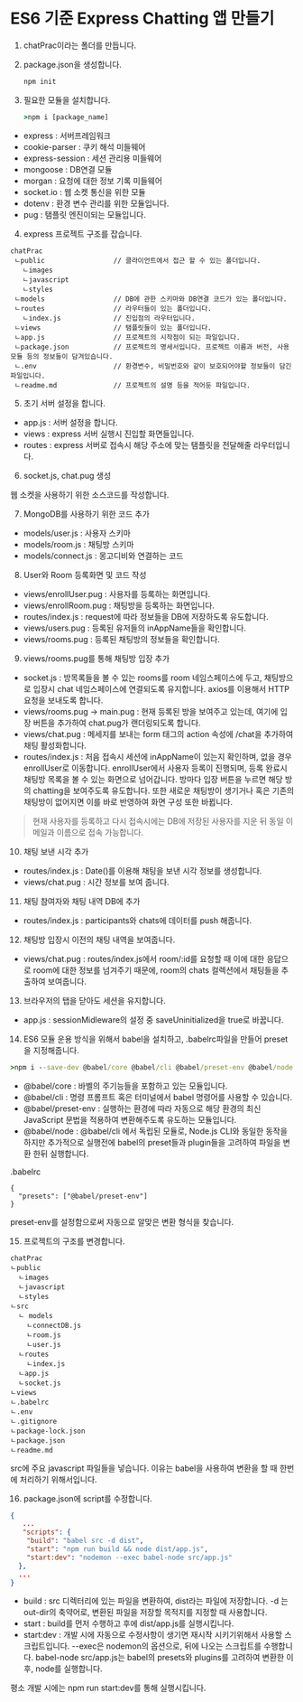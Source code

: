 # ES6 기준 Express Chatting 앱 만들기

1. chatPrac이라는 폴더를 만듭니다.

2. package.json을 생성합니다.

   ```cmd
   npm init
   ```

3. 필요한 모듈을 설치합니다.

   ```cmd
   >npm i [package_name]
   ```

- express : 서버프레임워크
- cookie-parser : 쿠키 해석 미들웨어
- express-session : 세션 관리용 미들웨어
- mongoose : DB연결 모듈
- morgan : 요청에 대한 정보 기록 미들웨어
- socket.io : 웹 소켓 통신을 위한 모듈
- dotenv : 환경 변수 관리를 위한 모듈입니다.
- pug : 탬플릿 엔진이되는 모듈입니다.

4. express 프로젝트 구조를 잡습니다.

```
chatPrac
 ㄴpublic                 // 클라이언트에서 접근 할 수 있는 폴더입니다.
   ㄴimages
   ㄴjavascript
   ㄴstyles
 ㄴmodels                 // DB에 관한 스키마와 DB연결 코드가 있는 폴더입니다.
 ㄴroutes                 // 라우터들이 있는 폴더입니다.
   ㄴindex.js             // 진입점의 라우터입니다.
 ㄴviews                  // 탬플릿들이 있는 폴더입니다.
 ㄴapp.js                 // 프로젝트의 시작점이 되는 파일입니다.
 ㄴpackage.json           // 프로젝트의 명세서입니다. 프로젝트 이름과 버전, 사용 모듈 등의 정보들이 담겨있습니다.
 ㄴ.env                   // 환경변수, 비밀번호와 같이 보호되어야할 정보들이 담긴 파일입니다.
 ㄴreadme.md              // 프로젝트의 설명 등을 적어둔 파일입니다.
```

5. 초기 서버 설정을 합니다.

- app.js : 서버 설정을 합니다.
- views : express 서버 실행시 진입할 화면들입니다.
- routes : express 서버로 접속시 해당 주소에 맞는 탬플릿을 전달해줄 라우터입니다.

6. socket.js, chat.pug 생성

웹 소켓을 사용하기 위한 소스코드를 작성합니다.

7. MongoDB를 사용하기 위한 코드 추가

- models/user.js : 사용자 스키마
- models/room.js : 채팅방 스키마
- models/connect.js : 몽고디비와 연결하는 코드

8. User와 Room 등록화면 및 코드 작성

- views/enrollUser.pug : 사용자를 등록하는 화면입니다.
- views/enrollRoom.pug : 채팅방을 등록하는 화면입니다.
- routes/index.js : request에 따라 정보들을 DB에 저장하도록 유도합니다.
- views/users.pug : 등록된 유저들의 inAppName들을 확인합니다.
- views/rooms.pug : 등록된 채팅방의 정보들을 확인합니다.

9. views/rooms.pug를 통해 채팅방 입장 추가

- socket.js : 방목록들을 볼 수 있는 rooms를 room 네임스페이스에 두고, 채팅방으로 입장시 chat 네임스페이스에 연결되도록 유지합니다. axios를 이용해서 HTTP 요청을 보내도록 합니다.
- views/rooms.pug -> main.pug : 현재 등록된 방을 보여주고 있는데, 여기에 입장 버튼을 추가하여 chat.pug가 랜더링되도록 합니다.
- views/chat.pug : 메세지를 보내는 form 태그의 action 속성에 /chat을 추가하여 채팅 활성화합니다.
- routes/index.js : 처음 접속시 세션에 inAppName이 있는지 확인하며, 없을 경우 enrollUser로 이동합니다. enrollUser에서 사용자 등록이 진행되며, 등록 완료시 채팅방 목록을 볼 수 있는 화면으로 넘어갑니다. 방마다 입장 버튼을 누르면 해당 방의 chatting을 보여주도록 유도합니다. 또한 새로운 채팅방이 생기거나 혹은 기존의 채팅방이 없어지면 이를 바로 반영하여 화면 구성 또한 바뀝니다.

> 현재 사용자를 등록하고 다시 접속시에는 DB에 저장된 사용자를 지운 뒤 동일 이메일과 이름으로 접속 가능합니다.

10. 채팅 보낸 시각 추가

- routes/index.js : Date()를 이용해 채팅을 보낸 시각 정보를 생성합니다.
- views/chat.pug : 시간 정보를 보여 줍니다.

11. 채팅 참여자와 채팅 내역 DB에 추가

- routes/index.js : participants와 chats에 데이터를 push 해줍니다.

12. 채팅방 입장시 이전의 채팅 내역을 보여줍니다.

- views/chat.pug : routes/index.js에서 room/:id를 요청할 때 이에 대한 응답으로 room에 대한 정보를 넘겨주기 때문에, room의 chats 컬렉션에서 채팅들을 추출하여 보여줍니다.

13. 브라우저의 탭을 닫아도 세션을 유지합니다.

- app.js : sessionMidleware의 설정 중 saveUninitialized을 true로 바꿉니다.

14. ES6 모듈 운용 방식을 위해서 babel을 설치하고, .babelrc파일을 만들어 preset을 지정해줍니다.

```cmd
>npm i --save-dev @babel/core @babel/cli @babel/preset-env @babel/node
```

- @babel/core : 바벨의 주기능들을 포함하고 있는 모듈입니다.
- @babel/cli : 명령 프롬프트 혹은 터미널에서 babel 명령어를 사용할 수 있습니다.
- @babel/preset-env : 실행하는 환경에 따라 자동으로 해당 환경의 최신 JavaScript 문법을 적용하여 변환해주도록 유도하는 모듈입니다.
- @babel/node : @babel/cli 에서 독립된 모듈로, Node.js CLI와 동일한 동작을 하지만 추가적으로 실행전에 babel의 preset들과 plugin들을 고려하여 파일을 변환 한뒤 실행합니다.

.babelrc

```
{
  "presets": ["@babel/preset-env"]
}
```

preset-env를 설정함으로써 자동으로 알맞은 변환 형식을 찾습니다.

15. 프로젝트의 구조를 변경합니다.

```
chatPrac
ㄴpublic
  ㄴimages
  ㄴjavascript
  ㄴstyles
ㄴsrc
  ㄴ models
    ㄴconnectDB.js
    ㄴroom.js
    ㄴuser.js
  ㄴroutes
    ㄴindex.js
  ㄴapp.js
  ㄴsocket.js
ㄴviews
ㄴ.babelrc
ㄴ.env
ㄴ.gitignore
ㄴpackage-lock.json
ㄴpackage.json
ㄴreadme.md
```

src에 주요 javascript 파일들을 넣습니다. 이유는 babel을 사용하여 변환을 할 때 한번에 처리하기 위해서입니다.

16. package.json에 script를 수정합니다.

```json
{
   ...
   "scripts": {
    "build": "babel src -d dist",
    "start": "npm run build && node dist/app.js",
    "start:dev": "nodemon --exec babel-node src/app.js"
  },
  ...
}
```

- build : src 디렉터리에 있는 파일을 변환하여, dist라는 파일에 저장합니다. -d 는 out-dir의 축약어로, 변환된 파일을 저장할 목적지를 지정할 때 사용합니다.
- start : build를 먼저 수행하고 후에 dist/app.js를 실행시킵니다.
- start:dev : 개발 시에 자동으로 수정사항이 생기면 재시작 시키기위해서 사용할 스크립트입니다. --exec은 nodemon의 옵션으로, 뒤에 나오는 스크립트를 수행합니다. babel-node src/app.js는 babel의 presets와 plugins를 고려하여 변환한 이후, node를 실행합니다.

평소 개발 시에는 npm run start:dev를 통해 실행시킵니다.
